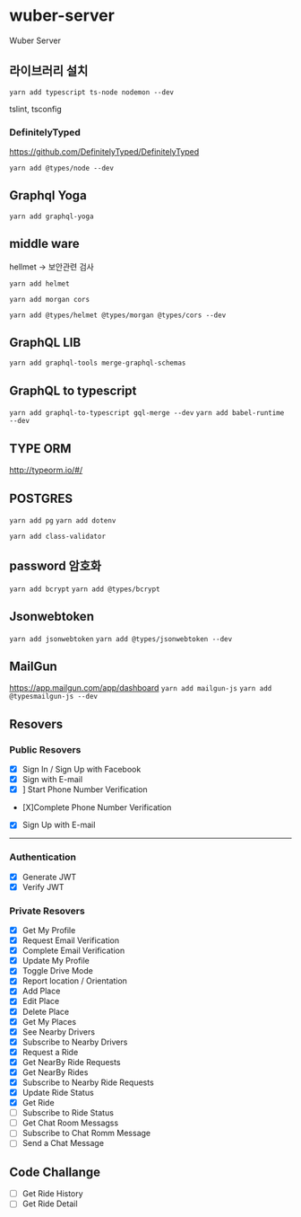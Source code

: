 # wuber-server

Wuber Server

## 라이브러리 설치

`yarn add typescript ts-node nodemon --dev`

tslint, tsconfig

### DefinitelyTyped

<https://github.com/DefinitelyTyped/DefinitelyTyped>

`yarn add @types/node --dev`

## Graphql Yoga

`yarn add graphql-yoga`

## middle ware

hellmet -> 보안관련 검사

`yarn add helmet`

`yarn add morgan cors`

`yarn add @types/helmet @types/morgan @types/cors --dev`

## GraphQL LIB

`yarn add graphql-tools merge-graphql-schemas`

## GraphQL to typescript

`yarn add graphql-to-typescript gql-merge --dev`
`yarn add babel-runtime --dev`

## TYPE ORM

<http://typeorm.io/#/>

## POSTGRES

`yarn add pg`
`yarn add dotenv`

`yarn add class-validator`

## password 암호화

`yarn add bcrypt`
`yarn add @types/bcrypt`

## Jsonwebtoken

`yarn add jsonwebtoken`
`yarn add @types/jsonwebtoken --dev`

## MailGun

<https://app.mailgun.com/app/dashboard>
`yarn add mailgun-js`
`yarn add @typesmailgun-js --dev`

## Resovers

### Public Resovers

- [x] Sign In / Sign Up with Facebook
- [x] Sign with E-mail
- [x] ] Start Phone Number Verification
- [X]Complete Phone Number Verification
- [x] Sign Up with E-mail

---

### Authentication

- [x] Generate JWT
- [x] Verify JWT

### Private Resovers

- [x] Get My Profile
- [x] Request Email Verification
- [x] Complete Email Verification
- [x] Update My Profile
- [x] Toggle Drive Mode
- [x] Report location / Orientation
- [x] Add Place
- [x] Edit Place
- [x] Delete Place
- [x] Get My Places
- [x] See Nearby Drivers
- [x] Subscribe to Nearby Drivers
- [x] Request a Ride
- [x] Get NearBy Ride Requests
- [x] Get NearBy Rides
- [x] Subscribe to Nearby Ride Requests
- [x] Update Ride Status
- [x] Get Ride
- [ ] Subscribe to Ride Status
- [ ] Get Chat Room Messagss
- [ ] Subscribe to Chat Romm Message
- [ ] Send a Chat Message

## Code Challange

- [ ] Get Ride History
- [ ] Get Ride Detail
